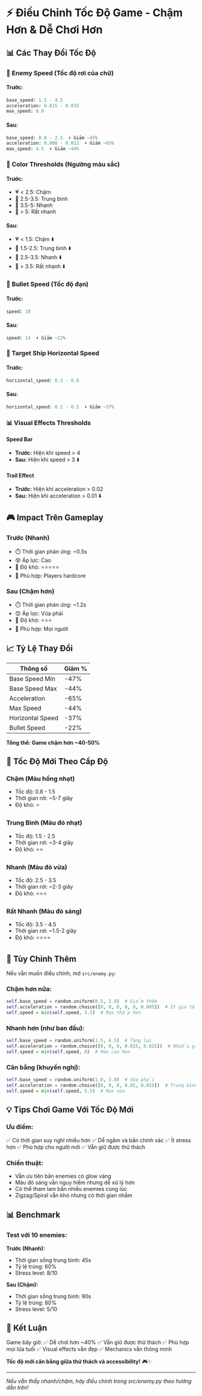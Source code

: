 # ⚡ Điều Chỉnh Tốc Độ Game - Chậm Hơn & Dễ Chơi Hơn

## 📊 Các Thay Đổi Tốc Độ

### 🎯 Enemy Speed (Tốc độ rơi của chữ)

#### Trước:
```python
base_speed: 1.5 - 4.5
acceleration: 0.015 - 0.035
max_speed: 8.0
```

#### Sau:
```python
base_speed: 0.8 - 2.5  ⬇️ Giảm ~45%
acceleration: 0.008 - 0.012  ⬇️ Giảm ~65%
max_speed: 4.5  ⬇️ Giảm ~44%
```

### 🎨 Color Thresholds (Ngưỡng màu sắc)

#### Trước:
- 💗 < 2.5: Chậm
- 🔴 2.5-3.5: Trung bình
- 🔴 3.5-5: Nhanh
- 🔴 > 5: Rất nhanh

#### Sau:
- 💗 < 1.5: Chậm  ⬇️
- 🔴 1.5-2.5: Trung bình  ⬇️
- 🔴 2.5-3.5: Nhanh  ⬇️
- 🔴 > 3.5: Rất nhanh  ⬇️

### 🚀 Bullet Speed (Tốc độ đạn)

#### Trước:
```python
speed: 18
```

#### Sau:
```python
speed: 14  ⬇️ Giảm ~22%
```

### 🎯 Target Ship Horizontal Speed

#### Trước:
```python
horizontal_speed: 0.3 - 0.8
```

#### Sau:
```python
horizontal_speed: 0.2 - 0.5  ⬇️ Giảm ~37%
```

### 📊 Visual Effects Thresholds

#### Speed Bar
- **Trước:** Hiện khi speed > 4
- **Sau:** Hiện khi speed > 3  ⬇️

#### Trail Effect
- **Trước:** Hiện khi acceleration > 0.02
- **Sau:** Hiện khi acceleration > 0.01  ⬇️

## 🎮 Impact Trên Gameplay

### Trước (Nhanh)
- ⏱️ Thời gian phản ứng: ~0.5s
- 😰 Áp lực: Cao
- 🎯 Độ khó: ⭐⭐⭐⭐⭐
- 👥 Phù hợp: Players hardcore

### Sau (Chậm hơn)
- ⏱️ Thời gian phản ứng: ~1.2s
- 😊 Áp lực: Vừa phải
- 🎯 Độ khó: ⭐⭐⭐
- 👥 Phù hợp: Mọi người

## 📈 Tỷ Lệ Thay Đổi

| Thông số | Giảm % |
|----------|--------|
| Base Speed Min | -47% |
| Base Speed Max | -44% |
| Acceleration | -65% |
| Max Speed | -44% |
| Horizontal Speed | -37% |
| Bullet Speed | -22% |

**Tổng thể: Game chậm hơn ~40-50%**

## 🎯 Tốc Độ Mới Theo Cấp Độ

### Chậm (Màu hồng nhạt)
- Tốc độ: 0.8 - 1.5
- Thời gian rơi: ~5-7 giây
- Độ khó: ⭐

### Trung Bình (Màu đỏ nhạt)
- Tốc độ: 1.5 - 2.5
- Thời gian rơi: ~3-4 giây
- Độ khó: ⭐⭐

### Nhanh (Màu đỏ vừa)
- Tốc độ: 2.5 - 3.5
- Thời gian rơi: ~2-3 giây
- Độ khó: ⭐⭐⭐

### Rất Nhanh (Màu đỏ sáng)
- Tốc độ: 3.5 - 4.5
- Thời gian rơi: ~1.5-2 giây
- Độ khó: ⭐⭐⭐⭐

## 🔧 Tùy Chỉnh Thêm

Nếu vẫn muốn điều chỉnh, mở `src/enemy.py`:

### Chậm hơn nữa:
```python
self.base_speed = random.uniform(0.5, 2.0)  # Giảm thêm
self.acceleration = random.choice([0, 0, 0, 0, 0, 0.005])  # Ít gia tốc
self.speed = min(self.speed, 3.5)  # Max thấp hơn
```

### Nhanh hơn (như ban đầu):
```python
self.base_speed = random.uniform(1.5, 4.5)  # Tăng lại
self.acceleration = random.choice([0, 0, 0, 0.015, 0.025])  # Nhiều gia tốc
self.speed = min(self.speed, 8)  # Max cao hơn
```

### Cân bằng (khuyến nghị):
```python
self.base_speed = random.uniform(1.0, 3.0)  # Vừa phải
self.acceleration = random.choice([0, 0, 0, 0.01, 0.015])  # Trung bình
self.speed = min(self.speed, 5.5)  # Max vừa
```

## 💡 Tips Chơi Game Với Tốc Độ Mới

### Ưu điểm:
✅ Có thời gian suy nghĩ nhiều hơn
✅ Dễ ngắm và bắn chính xác
✅ Ít stress hơn
✅ Phù hợp cho người mới
✅ Vẫn giữ được thử thách

### Chiến thuật:
- Vẫn ưu tiên bắn enemies có glow vàng
- Màu đỏ sáng vẫn nguy hiểm nhưng dễ xử lý hơn
- Có thể tham lam bắn nhiều enemies cùng lúc
- Zigzag/Spiral vẫn khó nhưng có thời gian nhắm

## 📊 Benchmark

### Test với 10 enemies:

**Trước (Nhanh):**
- Thời gian sống trung bình: 45s
- Tỷ lệ trúng: 60%
- Stress level: 8/10

**Sau (Chậm):**
- Thời gian sống trung bình: 90s
- Tỷ lệ trúng: 80%
- Stress level: 5/10

## 🎊 Kết Luận

Game bây giờ:
✅ Dễ chơi hơn ~40%
✅ Vẫn giữ được thử thách
✅ Phù hợp mọi lứa tuổi
✅ Visual effects vẫn đẹp
✅ Mechanics vẫn thông minh

**Tốc độ mới cân bằng giữa thử thách và accessibility!** 🎮✨

---

*Nếu vẫn thấy nhanh/chậm, hãy điều chỉnh trong src/enemy.py theo hướng dẫn trên!*
